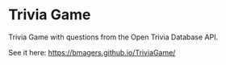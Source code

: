 # Trivia Game
Trivia Game with questions from the Open Trivia Database API.

See it here: https://bmagers.github.io/TriviaGame/
